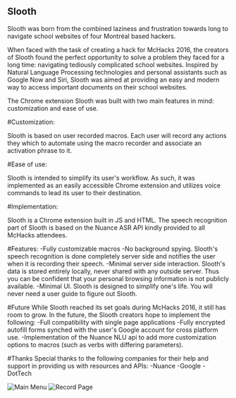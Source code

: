 ## Slooth 

Slooth was born from the combined laziness and frustration towards long to navigate school websites of four Montréal based hackers.

When faced with the task of creating a hack for McHacks 2016, the creators of Slooth found the perfect opportunity to solve a problem they faced for a long time: navigating tediously complicated school websites.
Inspired by Natural Language Processing technologies and personal assistants such as Google Now and Siri, Slooth was aimed at providing an easy and modern way to access important documents on their school websites.

The Chrome extension Slooth was built with two main features in mind: customization and ease of use.

#Customization:

Slooth is based on user recorded macros. Each user will record any actions they which to automate using the macro recorder and associate an activation phrase to it.

#Ease of use:

Slooth is intended to simplify its user's workflow. As such, it was implemented as an easily accessible Chrome extension and utilizes voice commands to lead its user to their destination.

#Implementation:

Slooth is a Chrome extension built in JS and HTML.
The speech recognition part of Slooth is based on the Nuance ASR API kindly provided to all McHacks attendees.

#Features:
-Fully customizable macros
-No background spying. Slooth's speech recognition is done completely server side and notifies the user when it is recording their speech.
-Minimal server side interaction. Slooth's data is stored entirely locally, never shared with any outside server. Thus you can be confident that your personal browsing information is not publicly available.
-Minimal UI. Slooth is designed to simplify one's life. You will never need a user guide to figure out Slooth.

#Future 
While Slooth reached its set goals during McHacks 2016, it still has room to grow.
In the future, the Slooth creators hope to implement the following:
-Full compatibility with single page applications
-Fully encrypted autofill forms synched with the user's Google account for cross platform use.
-Implementation of the Nuance NLU api to add more customization options to macros (such as verbs with differing parameters).

#Thanks
Special thanks to the following companies for their help and support in providing us with resources and APIs:
-Nuance
-Google
-DotTech


![Main Menu](http://www.nodynotes.com/demo_imgs/slooth_main.jpg)
![Record Page](http://www.nodynotes.com/demo_imgs/slooth_record.jpg)
